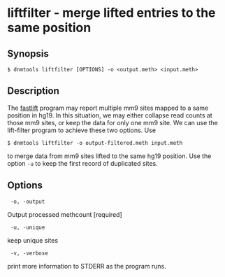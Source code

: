 # liftfilter - merge lifted entries to the same position

## Synopsis
```
$ dnmtools liftfilter [OPTIONS] -o <output.meth> <input.meth>
```

## Description

The [fastlift](../fastlift) program may report multiple mm9
sites mapped to a same position in hg19.  In this situation, we may
either collapse read counts at those mm9 sites, or keep the data for
only one mm9 site. We can use the lift-filter program to achieve these
two options. Use

```
$ dnmtools liftfilter -o output-filtered.meth input.meth
```

to merge data from mm9 sites lifted to the same hg19 position. Use the
option `-u` to keep the first record of duplicated sites.

## Options

```
 -o, -output
```
Output processed methcount [required]
```
 -u, -unique
```
 keep unique sites
```
 -v, -verbose
```
print more information to STDERR as the program runs.
